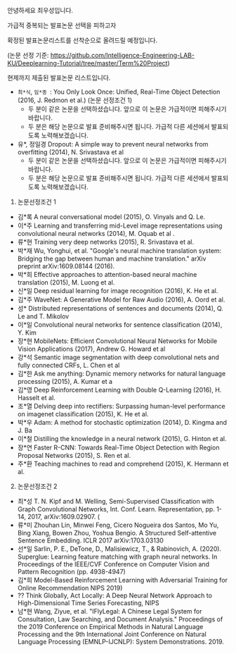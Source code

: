 안녕하세요 최우성입니다. 

가급적 중복되는 발표논문 선택을 피하고자
 
확정된 발표논문리스트를 선착순으로 올려드릴 예정입니다.
 
(논문 선정 기준: https://github.com/Intelligence-Engineering-LAB-KU/Deeplearning-Tutorial/tree/master/Term%20Project)  
 
현제까지 제출된 발표논문 리스트입니다. 

 
- ```최*식```, ```임*종 ```: You Only Look Once: Unified, Real-Time Object Detection (2016, J. Redmon et al.)  (논문 선정조건 1) 
  - 두 분이 같은 논문을 선택하셨습니다. 앞으로 이 논문은 가급적이면 피해주시기 바랍니다.
  - 두 분은 해당 논문으로 발표 준비해주시면 됩니다. 가급적 다른 세션에서 발표되도록 노력해보겠습니다. 
- 유*, 정일경 Dropout: A simple way to prevent neural networks from overfitting (2014), N. Srivastava et al
  - 두 분이 같은 논문을 선택하셨습니다. 앞으로 이 논문은 가급적이면 피해주시기 바랍니다.
  - 두 분은 해당 논문으로 발표 준비해주시면 됩니다. 가급적 다른 세션에서 발표되도록 노력해보겠습니다. 
  
1. 논문선정조건 1
 
- 김*록 A neural conversational model (2015), O. Vinyals and Q. Le. 
- 이*주 Learning and transferring mid-Level image representations using convolutional neural networks (2014), M. Oquab et al .
- 류*현 Training very deep networks (2015), R. Srivastava et al. 
- 박*재 Wu, Yonghui, et al. "Google's neural machine translation system: Bridging the gap between human and machine translation." arXiv preprint arXiv:1609.08144 (2016).
- 박*희 Effective approaches to attention-based neural machine translation (2015), M. Luong et al.
- 신*일 Deep residual learning for image recognition (2016), K. He et al. 
- 김*주 WaveNet: A Generative Model for Raw Audio (2016), A. Oord et al.
- 성* Distributed representations of sentences and documents (2014), Q. Le and T. Mikolov 
- 이*일 Convolutional neural networks for sentence classification (2014), Y. Kim 
- 장*현 MobileNets: Efficient Convolutional Neural Networks for Mobile Vision Applications (2017), Andrew G. Howard et al
- 강*석 Semantic image segmentation with deep convolutional nets and fully connected CRFs, L. Chen et al
- 김*한 Ask me anything: Dynamic memory networks for natural language processing (2015), A. Kumar et a
- 김*영 Deep Reinforcement Learning with Double Q-Learning (2016), H. Hasselt et al.
- 조*열 Delving deep into rectifiers: Surpassing human-level performance on imagenet classification (2015), K. He et al.
- 박*우 Adam: A method for stochastic optimization (2014), D. Kingma and J. Ba 
- 이*철 Distilling the knowledge in a neural network (2015), G. Hinton et al.
- 장*연 Faster R-CNN: Towards Real-Time Object Detection with Region Proposal Networks (2015), S. Ren et al.
- 주*환 Teaching machines to read and comprehend (2015), K. Hermann et al.


2. 논문선정조건 2
 
- 최*성 T. N. Kipf and M. Welling, Semi-Supervised Classification with Graph Convolutional Networks, Int. Conf. Learn. Representation, pp. 1-14, 2017, arXiv:1609.02907. ( 
- 류*미 Zhouhan Lin, Minwei Feng, Cicero Nogueira dos Santos, Mo Yu, Bing Xiang, Bowen Zhou, Yoshua Bengio. A Structured Self-attentive Sentence Embedding. ICLR 2017 arXiv:1703.03130
- 선*일 Sarlin, P. E., DeTone, D., Malisiewicz, T., & Rabinovich, A. (2020). Superglue: Learning feature matching with graph neural networks. In Proceedings of the IEEE/CVF Conference on Computer Vision and Pattern Recognition (pp. 4938-4947)
- 김*희 Model-Based Reinforcement Learning with Adversarial Training for Online Recommendation NIPS 2019)
- ?? Think Globally, Act Locally: A Deep Neural Network Approach to High-Dimensional Time Series Forecasting, NIPS
- 남*현 Wang, Ziyue, et al. "IFlyLegal: A Chinese Legal System for Consultation, Law Searching, and Document Analysis." Proceedings of the 2019 Conference on Empirical Methods in Natural Language Processing and the 9th International Joint Conference on Natural Language Processing (EMNLP-IJCNLP): System Demonstrations. 2019.

